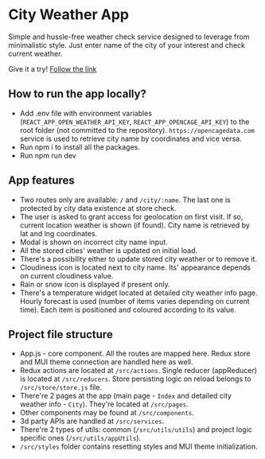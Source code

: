 # City Weather App

Simple and hussle-free weather check service designed to leverage from minimalistic style.
Just enter name of the city of your interest and check current weather.

Give it a try! [Follow the link](https://check-city-weather.herokuapp.com)

## How to run the app locally?
- Add .env file with environment variables (``REACT_APP_OPEN_WEATHER_API_KEY``, ``REACT_APP_OPENCAGE_API_KEY``) to the root folder (not committed to the repository).
``https://opencagedata.com`` service is used to retrieve city name by coordinates and vice versa.
- Run npm i to install all the packages.
- Run npm run dev

## App features
- Two routes only are available: ``/`` and ``/city/:name``. The last one is protected by city data existence at store check.
- The user is asked to grant access for geolocation on first visit.
If so, current location weather is shown (if found). City name is retrieved by lat and lng coordinates.
- Modal is shown on incorrect city name input.
- All the stored cities' weather is updated on initial load.
- There's a possibility either to update stored city weather or to remove it.
- Cloudiness icon is located next to city name. Its' appearance depends on current cloudiness value.
- Rain or snow icon is displayed if present only.
- There's a temperature widget located at detailed city weather info page. Hourly forecast is used (number of items varies depending on current time).
Each item is positioned and coloured according to its value.

## Project file structure
- App.js - core component. All the routes are mapped here. Redux store and MUI theme connection are handled here as well.
- Redux actions are located at ``/src/actions``. Single reducer (appReducer) is located at ``/src/reducers``.
Store persisting logic on reload belongs to ``/src/store/store.js`` file.
- There're 2 pages at the app (main page - ``Index`` and detailed city weather info - ``City``). They're located at ``/src/pages``.
- Other components may be found at ``/src/components``.
- 3d party APIs are handled at ``/src/services``.
- There're 2 types of utils: common (``/src/utils/utils``) and project logic specific ones (``/src/utils/appUtils``).
- ``/src/styles`` folder contains resetting styles and MUI theme initialization.

